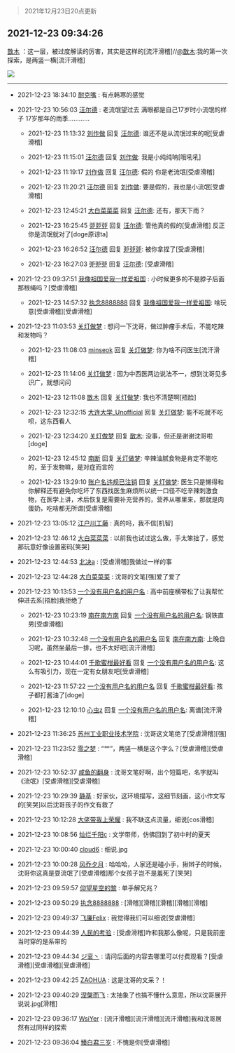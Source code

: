 > 2021年12月23日20点更新
<link rel="stylesheet" href="https://cdn.jsdelivr.net/gh/taotie6/sampleJSON@main/css/photo_show.css">
<meta name="referrer" content="no-referrer" />


 ## 2021-12-23 09:34:26 

 [㪚木](https://www.coolapk.com/feed/32306406?shareKey=Yjk4YzQyZTQ3MjAzNjFjM2U2OTc~) ：这一层，被过度解读的厉害，其实是这样的[流汗滑稽]//<a class="feed-link-uname" href="/u/㪚木">@㪚木</a>:我的第一次探索，是两竖一横[流汗滑稽] 

<div class="album">
<img class="img-item" src="http://image.coolapk.com/feed/2021/1223/09/1081091_c5627d62_3265_8095_634@1080x2345.png" />
</div>

 ------- 

- 2021-12-23 18:34:10 [耐克嘴](uid=2731345) : 有点韩寒的感觉 

- 2021-12-23 10:56:03 [汪尔德](uid=1595236) : 老流氓望过去 满眼都是自己17岁时小流氓的样子 17岁那年的雨季………… 

    - 2021-12-23 11:13:32 [刘作做](uid=3250383) 回复 [汪尔德](uid=1595236): 谁还不是从流氓过来的呢[受虐滑稽] 

    - 2021-12-23 11:15:01 [汪尔德](uid=1595236) 回复 [刘作做](uid=3250383): 我是小纯纯呐[哦吼吼] 

    - 2021-12-23 11:19:17 [刘作做](uid=3250383) 回复 [汪尔德](uid=1595236): 假的 你是老流氓[受虐滑稽] 

    - 2021-12-23 11:20:21 [汪尔德](uid=1595236) 回复 [刘作做](uid=3250383): 要是假的，我也是小流氓[受虐滑稽] 

    - 2021-12-23 12:45:21 [大白菜菜菜](uid=2081020) 回复 [汪尔德](uid=1595236): 还有，那天下雨？ 

    - 2021-12-23 16:25:45 [戼戼戼](uid=4044548) 回复 [汪尔德](uid=1595236): 管他真的假的[受虐滑稽]
反正你是流氓就对了[doge原谅ta] 

    - 2021-12-23 16:26:52 [汪尔德](uid=1595236) 回复 [戼戼戼](uid=4044548): 被你拿捏了[受虐滑稽] 

    - 2021-12-23 16:27:03 [戼戼戼](uid=4044548) 回复 [汪尔德](uid=1595236): [受虐滑稽] 

- 2021-12-23 09:37:51 [我像祖国爱我一样爱祖国](uid=1149364) : 小时候更多的不是脖子后面那根绳吗？[受虐滑稽] 

    - 2021-12-23 14:57:32 [执念8888888](uid=3461623) 回复 [我像祖国爱我一样爱祖国](uid=1149364): 啥玩意[受虐滑稽][受虐滑稽] 

- 2021-12-23 11:03:53 [关灯做梦](uid=2195941) : 想问一下沈哥，做过肿瘤手术后，不能吃辣和发物吗？ 

    - 2021-12-23 11:08:03 [minseok](uid=2361006) 回复 [关灯做梦](uid=2195941): 你为啥不问医生[流汗滑稽] 

    - 2021-12-23 11:14:06 [关灯做梦](uid=2195941) : 因为中西医两边说法不一，想到沈哥见多识广，就想问问 

    - 2021-12-23 12:11:08 [㪚木](uid=1081091) 回复 [关灯做梦](uid=2195941): 我也不清楚啊[捂脸] 

    - 2021-12-23 12:32:15 [大连大学_Unofficial](uid=983653) 回复 [关灯做梦](uid=2195941): 能不吃就不吃呗，这东西看人 

    - 2021-12-23 12:34:20 [关灯做梦](uid=2195941) 回复 [㪚木](uid=1081091): 没事，但还是谢谢沈哥啦[doge] 

    - 2021-12-23 12:45:12 [南断](uid=1225983) 回复 [关灯做梦](uid=2195941): 辛辣油腻食物是肯定不能吃的，至于发物嘛，是对症而言的 

    - 2021-12-23 13:29:10 [账户名违规已注销](uid=1039732) 回复 [关灯做梦](uid=2195941): 医生只是懒得和你解释还有避免你吃坏了东西找医生麻烦所以统一口径不吃辛辣刺激食物，在医学上讲，术后恢复是需要补充营养的，营养从哪里来，那就是肉蛋奶，吃啥都无所谓[受虐滑稽] 

- 2021-12-23 13:05:12 [江户川工藤](uid=708569) : 真的吗，我不信[机智] 

- 2021-12-23 12:46:12 [大白菜菜菜](uid=2081020) : 以前我也试过这么做，手太笨拙了，感觉那玩意好像设置密码[笑哭] 

- 2021-12-23 12:44:53 [北决a](uid=1918537) : [受虐滑稽]我做过一样的事 

- 2021-12-23 12:44:28 [大白菜菜菜](uid=2081020) : 沈哥的文笔[强]爱了爱了 

- 2021-12-23 10:13:53 [一个没有用户名的用户名](uid=1314924) : 高中前座横带松了让我帮忙伸进去系[捂脸]我拒绝了 

    - 2021-12-23 10:23:19 [南在南方南](uid=3249277) 回复 [一个没有用户名的用户名](uid=1314924): 钢铁直男[受虐滑稽] 

    - 2021-12-23 10:32:48 [一个没有用户名的用户名](uid=1314924) 回复 [南在南方南](uid=3249277): 上晚自习呢，虽然坐最后一排，也不太好吧[流汗滑稽] 

    - 2021-12-23 10:44:01 [千歌蜜柑最好看](uid=1256624) 回复 [一个没有用户名的用户名](uid=1314924): 这么有吸引力，现在一定有女朋友吧[受虐滑稽] 

    - 2021-12-23 11:57:22 [一个没有用户名的用户名](uid=1314924) 回复 [千歌蜜柑最好看](uid=1256624): 孩子都打酱油了[doge] 

    - 2021-12-23 12:10:10 [心虫z](uid=151532) 回复 [一个没有用户名的用户名](uid=1314924): 离谱[流汗滑稽] 

- 2021-12-23 11:36:25 [苏州工业职业技术学院](uid=1709428) : 沈哥这文笔绝了[受虐滑稽][强] 

- 2021-12-23 11:23:52 [零之梦](uid=8391662) : “艹”，两竖一横是这个字么？[受虐滑稽][受虐滑稽] 

- 2021-12-23 10:52:37 [咸鱼的翻身](uid=3945270) : 沈哥文笔好啊，出个短篇吧，名字就叫《流氓》[受虐滑稽][受虐滑稽] 

- 2021-12-23 10:29:39 [静基](uid=1353091) : 好家伙，这环境描写，这细节刻画，这小作文写的[笑哭]以后沈哥孩子的作文有救了 

- 2021-12-23 10:12:28 [大佬带我上荣耀](uid=3016539) : 我不缺这点流量，细说[cos滑稽] 

- 2021-12-23 10:08:56 [灿烂千阳c](uid=1577985) : 文学带师，仿佛回到了初中时的夏天 

- 2021-12-23 10:00:40 [cloud6](uid=852635) : 细说.jpg 

- 2021-12-23 10:00:28 [风乔夕月](uid=2725527) : 哈哈哈，人家还是碰小手，揪辫子的时候，沈哥你这真是耍流氓了[受虐滑稽]那个女孩子岂不是羞死了[笑哭] 

- 2021-12-23 09:59:57 [仰望星空的黎](uid=1961388) : 单手解兄兆？ 

- 2021-12-23 09:50:29 [执念8888888](uid=3461623) : [滑稽][滑稽][滑稽][滑稽][滑稽] 

- 2021-12-23 09:49:37 [飞廉Felix](uid=900024) : 我觉得我们可以细说[受虐滑稽] 

- 2021-12-23 09:44:39 [人民的考验](uid=3535328) : [受虐滑稽]咋和我那么像呢，只是我前座当时穿的是系带的 

- 2021-12-23 09:44:34 [ジ衮丶](uid=494451) : 请问后面的内容去哪里可以付费观看？[受虐滑稽][受虐滑稽][受虐滑稽] 

- 2021-12-23 09:42:25 [ZAOHUA](uid=1930793) : 这是沈哥的文采？！ 

- 2021-12-23 09:40:29 [涅槃而飞](uid=1128897) : 太抽象了也搞不懂什么意思，所以沈哥展开说说.jpg[滑稽] 

- 2021-12-23 09:36:17 [WsiYer](uid=3832235) : [流汗滑稽][流汗滑稽][流汗滑稽]我和沈哥居然有过同样的探索 

- 2021-12-23 09:36:04 [臻白君三岁](uid=3310584) : 不愧是你[受虐滑稽] 

